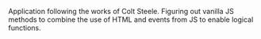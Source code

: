 Application following the works of Colt Steele.
Figuring out vanilla JS methods to combine the use
of HTML and events from JS to enable logical functions.